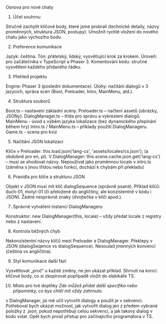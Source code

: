 Osnova pro nové chaty

1. Účel souhrnu

Stručně zachytit klíčové body, které jsme probrali (technické detaily, názvy proměnných, struktura JSON, postupy).
Umožnit rychlé vložení do nového chatu jako výchozího bodu.

2. Preference komunikace

Jazyk: čeština.
Tón: přátelský, lidský, vysvětlující krok za krokem.
Úroveň: pro začátečníka v TypeScript a Phaser 3.
Komentování kódu: stručné vysvětlení každého přidaného řádku.

3. Přehled projektu

Engine: Phaser 3 (poslední dokumentace).
Úlohy: načítání dialogů v 3 jazycích, správa scén (Boot, Preloader, Intro, MainMenu, atd.).

4. Struktura souborů

Boot.ts – nastavení základní scény.
Preloader.ts – načtení assetů (obrázky, JSONy).
DialogManager.ts – třída pro správu a vykreslení dialogů.
MainMenu - úvod s výběm jazyka lokalizace (bez dynamického přepínání během hry)
Intro.ts / MainMenu.ts – příklady použití DialogManageru.
Game.ts - scena pro kvíz

5. Načítání JSON lokalizací

Klíče v Preloader: this.load.json('lang-cs', 'assets/locales/cs.json'); (a obdobně pro en, pl).
V DialogManager: this.scene.cache.json.get('lang-cs') – musí se shodovat názvy.
Nepoužívat jako proměnnou locale v intro.ts (záměna s jinou třídou nebo funkcí, dochází k chybám při překladu)

6. Pravidla pro klíče a strukturu JSON

Objekt v JSON musí mít klíč dialogSequence (správně psané).
Příklad klíčů: duch-01, motyl-01 (či přeložené do angličtiny, ale konzistentně v kódu i JSON).
Žádné nesprávné znaky (dvojtečka v klíči apod.).

7. Správné vytváření instancí DialogManageru

Konstruktor: new DialogManager(this, locale) – vždy předat locale z registry nebo z nastavení.

8. Kontrola běžných chyb

Nekonzistentní názvy klíčů mezi Preloader a DialogManager.
Překlepy v JSON (dialogSeqence vs dialogSequence).
Nesoulad jmenných konvencí (čeština vs angličtina).

9. Styl komunikace další fázi

Vysvětlovat „proč“ u každé změny, ne jen ukázat příklad.
Shrnutí na konci: klíčové body, co si zkopírovat popřípadě vložit do slabikáře TS.

10. Místo pro tvé doplňky
*Zde můžeš přidat další specifika nebo připomínky, co bys chtěl mít vždy zahrnuto.*

v DialogManager, jsi mě učil vytvořit dialogy a použít je v sekvenci. Potřeboval bych ukázat možnost, jak
vytvořit dialog jen z předem vybrané položky z .json, pokud nepotřebuji celou sekvenci, a jak takový dialog v kodu volat.
Opět bych prosil přístup pro začínajícího programátora v TS.